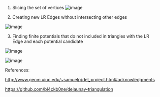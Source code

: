 1. Slicing the set of vertices
![image](https://github.com/shb0527/Delaunay-Triangulation-Divide-Conquer-/assets/111919818/34e411ae-74d8-47ad-9a6e-1797117d987e)




2. Creating new LR Edges without intersecting other edges


![image](https://github.com/shb0527/Delaunay-Triangulation-Divide-Conquer-/assets/111919818/df80ac74-9a82-48bc-8aa1-fb41acd914f5)


3. Finding finite potentials that do not included in triangles with the LR Edge and each potential candidate

![image](https://github.com/shb0527/Delaunay-Triangulation-Divide-Conquer-/assets/111919818/a208d8c8-2366-43d6-987d-12712bbbf7c3)

![image](https://github.com/shb0527/Delaunay-Triangulation-Divide-Conquer-/assets/111919818/e3936546-63d1-4e2e-a4b5-2cd40d6ad15a)



References:



http://www.geom.uiuc.edu/~samuelp/del_project.html#acknowledgments 



https://github.com/bl4ckb0ne/delaunay-triangulation


